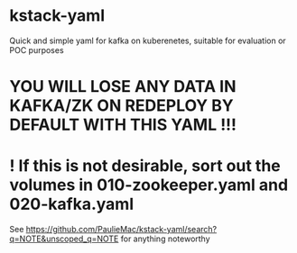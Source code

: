 # kstack-yaml
Quick and simple yaml for kafka on kuberenetes, suitable for evaluation or POC purposes

#  YOU WILL LOSE ANY DATA IN KAFKA/ZK ON REDEPLOY BY DEFAULT WITH THIS YAML !!! 
# ! If this is not desirable, sort out the volumes in 010-zookeeper.yaml and 020-kafka.yaml


See https://github.com/PaulieMac/kstack-yaml/search?q=NOTE&unscoped_q=NOTE for anything noteworthy
